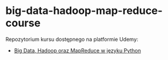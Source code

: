 # big-data-hadoop-map-reduce-course

Repozytorium kursu dostępnego na platformie Udemy:
 * [Big Data, Hadoop oraz MapReduce w języku Python](https://www.udemy.com/course/big-data-hadoop-mapreduce/?referralCode=5D8569C9A3FC2D232B67)
